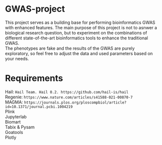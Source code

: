 # GWAS-project
This project serves as a building base for performing bioinformatics GWAS with enhanced features. The main purpose of this project is not to asnwer a biological research question, but to experiment on the combinations of different state-of-the-art bioinformatics tools to enhance the traditional GWAS.<br>
The phenotypes are fake and the results of the GWAS are purely exploratory, so feel free to adjust the data and used parameters based on your needs.
# Requirements
Hail: `Hail Team. Hail 0.2. https://github.com/hail-is/hail`<br>
Regenie: `https://www.nature.com/articles/s41588-021-00870-7`<br>
MAGMA: `https://journals.plos.org/ploscompbiol/article?id=10.1371/journal.pcbi.1004219`<br>
Plink<br>
Jupyterlab<br>
Biomart<br>
Tabix & Pysam<br>
Goatools<br>
Plotly<br>
